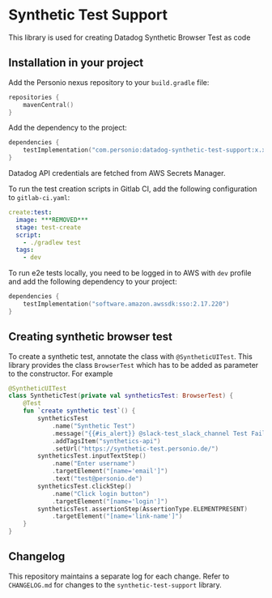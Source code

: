 # Synthetic Test Support
This library is used for creating Datadog Synthetic Browser Test as code

## Installation in your project
Add the Personio nexus repository to your `build.gradle` file:
```kotlin
repositories { 
    mavenCentral() 
}
```

Add the dependency to the project:
```kotlin
dependencies {
    testImplementation("com.personio:datadog-synthetic-test-support:x.x.x")
}
```

Datadog API credentials are fetched from AWS Secrets Manager.

To run the test creation scripts in Gitlab CI, add the following configuration to `gitlab-ci.yaml`:
```yaml
create:test:
  image: ***REMOVED***
  stage: test-create
  script:
    - ./gradlew test
  tags:
    - dev
```

To run e2e tests locally, you need to be logged in to AWS with `dev` profile and add the following dependency to your project:
```kotlin
dependencies {
    testImplementation("software.amazon.awssdk:sso:2.17.220")
}
```

## Creating synthetic browser test
To create a synthetic test, annotate the class with `@SyntheticUITest`. This library provides the class `BrowserTest` which has to be added as parameter to the constructor.
For example
```kotlin
@SyntheticUITest
class SyntheticTest(private val syntheticsTest: BrowserTest) {
    @Test
    fun `create synthetic test`() {
        syntheticsTest
            .name("Synthetic Test")
            .message("{{#is_alert}} @slack-test_slack_channel Test Failed {{/is_alert}}")
            .addTagsItem("synthetics-api")
            .setUrl("https://synthetic-test.personio.de/")
        syntheticsTest.inputTextStep()
            .name("Enter username")
            .targetElement("[name='email']")
            .text("test@personio.de")
        syntheticsTest.clickStep()
            .name("Click login button")
            .targetElement("[name='login']")
        syntheticsTest.assertionStep(AssertionType.ELEMENTPRESENT)
            .targetElement("[name='link-name']")
    }
}
```
## Changelog

This repository maintains a separate log for each change. Refer to `CHANGELOG.md` for changes to the `synthetic-test-support` library.
